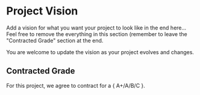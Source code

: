 # Project Vision

Add a vision for what you want your project to look like in the end here... Feel free to remove the everything in this section (remember to leave the "Contracted Grade" section at the end.

You are welcome to update the vision as your project evolves and changes.



## Contracted Grade

For this project, we agree to contract for a { A+/A/B/C }.

